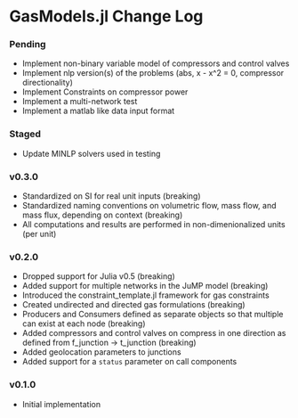GasModels.jl Change Log
=======================

### Pending
- Implement non-binary variable model of compressors and control valves  
- Implement nlp version(s) of the problems (abs, x - x^2 = 0, compressor directionality)
- Implement Constraints on compressor power 
- Implement a multi-network test
- Implement a matlab like data input format

### Staged
- Update MINLP solvers used in testing

### v0.3.0
- Standardized on SI for real unit inputs (breaking)
- Standardized naming conventions on volumetric flow, mass flow, and mass flux, depending on context (breaking)
- All computations and results are performed in non-dimenionalized units (per unit)

### v0.2.0
- Dropped support for Julia v0.5 (breaking)
- Added support for multiple networks in the JuMP model (breaking)
- Introduced the constraint_template.jl framework for gas constraints
- Created undirected and directed gas formulations (breaking)
- Producers and Consumers defined as separate objects so that multiple can exist at each node (breaking)
- Added compressors and control valves on compress in one direction as defined from f_junction -> t_junction (breaking)
- Added geolocation parameters to junctions
- Added support for a `status` parameter on call components

### v0.1.0
- Initial implementation
